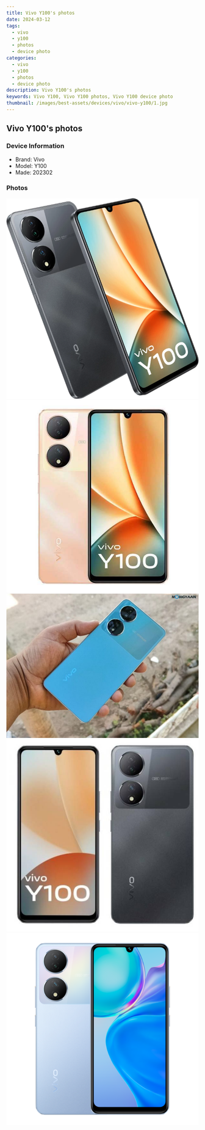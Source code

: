 ```yaml
---
title: Vivo Y100's photos
date: 2024-03-12
tags: 
  - vivo
  - y100
  - photos
  - device photo
categories: 
  - vivo
  - y100
  - photos
  - device photo
description: Vivo Y100's photos
keywords: Vivo Y100, Vivo Y100 photos, Vivo Y100 device photo
thumbnail: /images/best-assets/devices/vivo/vivo-y100/1.jpg
---
```


## Vivo Y100's photos

### Device Information

- Brand: Vivo
- Model: Y100
- Made: 202302

### Photos

![/images/best-assets/devices/vivo/vivo-y100/1.jpg](/images/best-assets/devices/vivo/vivo-y100/1.jpg)
![/images/best-assets/devices/vivo/vivo-y100/2.jpg](/images/best-assets/devices/vivo/vivo-y100/2.jpg)
![/images/best-assets/devices/vivo/vivo-y100/3.jpg](/images/best-assets/devices/vivo/vivo-y100/3.jpg)
![/images/best-assets/devices/vivo/vivo-y100/4.jpg](/images/best-assets/devices/vivo/vivo-y100/4.jpg)
![/images/best-assets/devices/vivo/vivo-y100/5.jpg](/images/best-assets/devices/vivo/vivo-y100/5.jpg)
